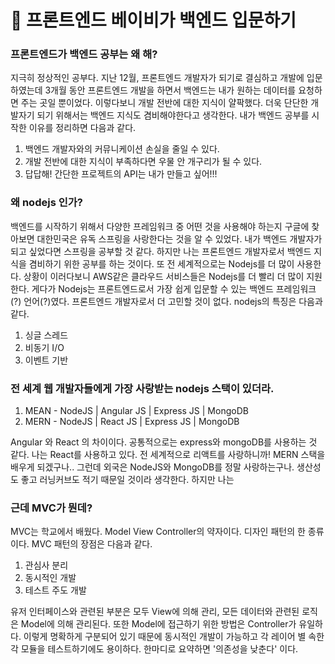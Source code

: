 # 📌 프론트엔드 베이비가 백엔드 입문하기

### 프론트엔드가 백엔드 공부는 왜 해?

지극히 정상적인 공부다. 지난 12월, 프론트엔드 개발자가 되기로 결심하고 개발에 입문하였는데 3개월 동안 프론트엔드 개발을 하면서 백엔드는 내가 원하는 데이터를 요청하면 주는 곳일 뿐이었다. 이렇다보니 개발 전반에 대한 지식이 얄팍했다. 더욱 단단한 개발자기 되기 위해서는 백엔드 지식도 겸비해야한다고 생각한다. 내가 백엔드 공부를 시작한 이유를 정리하면 다음과 같다.

1. 백엔드 개발자와의 커뮤니케이션 손실을 줄일 수 있다.
2. 개발 전반에 대한 지식이 부족하다면 우물 안 개구리가 될 수 있다.
3. 답답해! 간단한 프로젝트의 API는 내가 만들고 싶어!!!

### 왜 nodejs 인가?

백엔드를 시작하기 위해서 다양한 프레임워크 중 어떤 것을 사용해야 하는지 구글에 찾아보면 대한민국은 유독 스프링을 사랑한다는 것을 알 수 있었다. 내가 백엔드 개발자가 되고 싶었다면 스프링을 공부할 것 같다. 하지만 나는 프론트엔드 개발자로서 백엔드 지식을 겸비하기 위한 공부를 하는 것이다. 또 전 세계적으로는 Nodejs를 더 많이 사용한다. 상황이 이러다보니 AWS같은 클라우드 서비스들은 Nodejs를 더 빨리 더 많이 지원한다. 게다가 Nodejs는 프론트엔드로서 가장 쉽게 입문할 수 있는 백엔드 프레임워크(?) 언어(?)였다. 프론트엔드 개발자로서 더 고민할 것이 없다. nodejs의 특징은 다음과 같다.

1. 싱글 스레드
2. 비동기 I/O
3. 이벤트 기반

### 전 세계 웹 개발자들에게 가장 사랑받는 nodejs 스택이 있더라.

1. MEAN - NodeJS | Angular JS | Express JS | MongoDB
2. MERN - NodeJS | React JS | Express JS | MongoDB

Angular 와 React 의 차이이다. 공통적으로는 express와 mongoDB를 사용하는 것 같다. 나는 React를 사용하고 있다. 전 세계적으로 리액트를 사랑하니까! MERN 스택을 배우게 되겠구나.. 그런데 외국은 NodeJS와 MongoDB를 정말 사랑하는구나. 생산성도 좋고 러닝커브도 적기 때문일 것이라 생각한다. 하지만 나는

### 근데 MVC가 뭔데?

MVC는 학교에서 배웠다. Model View Controller의 약자이다. 디자인 패턴의 한 종류이다. MVC 패턴의 장점은 다음과 같다.

1. 관심사 분리
2. 동시적인 개발
3. 테스트 주도 개발

유저 인터페이스와 관련된 부분은 모두 View에 의해 관리, 모든 데이터와 관련된 로직은 Model에 의해 관리된다. 또한 Model에 접근하기 위한 방법은 Controller가 유일하다. 이렇게 명확하게 구분되어 있기 때문에 동시적인 개발이 가능하고 각 레이어 별 속한 각 모듈을 테스트하기에도 용이하다. 한마디로 요약하면 '의존성을 낮춘다' 이다.
